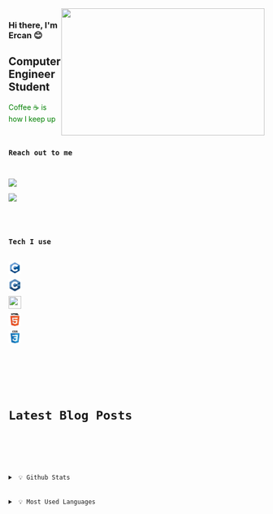 <img src="https://media.giphy.com/media/qgQUggAC3Pfv687qPC/giphy.gif" align="right" width="400" height="250">

### Hi there, I'm Ercan :blush:

## Computer Engineer Student

<font color="green">Coffee :coffee: is how I keep up <code /> </font>

### Reach out to me

[<img  width="22" src="https://unpkg.com/simple-icons@v7/icons/instagram.svg" align="left" />][instagram]

[<img width="22" src="https://unpkg.com/simple-icons@v7/icons/linkedin.svg" align="left" />][linkedin]

<br />

### Tech I use

<img align="left" src="https://raw.githubusercontent.com/github/explore/f3e22f0dca2be955676bc70d6214b95b13354ee8/topics/c/c.png" width="25" height="25">

<img align="left" src="https://raw.githubusercontent.com/github/explore/180320cffc25f4ed1bbdfd33d4db3a66eeeeb358/topics/cpp/cpp.png" width="25" height="25">

<img align="left" src="https://camo.githubusercontent.com/52045ed9d775b4ac9286e51c28b878edca6bb1750815b423c8d06c7976040ab7/68747470733a2f2f6d617274696e63686176657a2e6769746875622e696f2f4173736574732f4c6f676f732f6373686172702e737667" width="25" height="25">

<img align="left" src="https://raw.githubusercontent.com/github/explore/80688e429a7d4ef2fca1e82350fe8e3517d3494d/topics/html/html.png" width="25" height="25">

<img align="left" src="https://raw.githubusercontent.com/github/explore/80688e429a7d4ef2fca1e82350fe8e3517d3494d/topics/css/css.png" width="25" height="25">

<br />
<br />

# Latest Blog Posts

<!-- BLOG-POST-LIST:START -->
<!-- BLOG-POST-LIST:END -->


<details>
<summary> 💡 Github Stats</summary>
<summary> Github Stats</summary>
<img src="https://github-readme-stats.vercel.app/api?username=TwoSecc&theme=merko">
</details>

<details>
<summary> 💡 Most Used Languages</summary>
<img src="https://github-readme-stats.vercel.app/api/top-langs/?username=TwoSecc&layout=compact">
</details>

[instagram]: https://www.instagram.com/ercan.seriin/
[linkedin]: https://www.linkedin.com/in/ercan-serin-5a78a5246/
